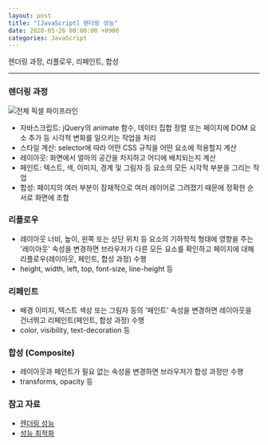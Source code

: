 ```yaml
---
layout: post
title: "[JavaScript] 렌더링 성능"
date: 2020-05-26 00:00:00 +0900
categories: JavaScript
---
```


렌더링 과정, 리플로우, 리페인트, 합성

---

### 렌더링 과정

![전체 픽셀 파이프라인](https://developers.google.com/web/fundamentals/performance/rendering/images/intro/frame-full.jpg?hl=ko)

- 자바스크립트: jQuery의 animate 함수, 데이터 집합 정렬 또는 페이지에 DOM 요소 추가 등 시각적 변화를 일으키는 작업을 처리
- 스타일 계산: selector에 따라 어떤 CSS 규칙을 어떤 요소에 적용할지 계산
- 레이아웃: 화면에서 얼마의 공간을 차지하고 어디에 배치되는지 계산
- 페인트: 텍스트, 색, 이미지, 경계 및 그림자 등 요소의 모든 시각적 부분을 그리는 작업
- 합성: 페이지의 여러 부분이 잠재적으로 여러 레이어로 그려졌기 때문에 정확한 순서로 화면에 조합

### 리플로우

- 레이아웃 너비, 높이, 왼쪽 또는 상단 위치 등 요소의 기하학적 형태에 영향을 주는 '레이아웃' 속성을 변경하면 브라우저가 다른 모든 요소를 확인하고 페이지에 대해 리플로우(레이아웃, 페인트, 합성 과정) 수행
- height, width, left, top, font-size, line-height 등

### 리페인트

- 배경 이미지, 텍스트 색상 또는 그림자 등의 '페인트' 속성을 변경하면 레이아웃을 건너뛰고 리페인트(페인트, 합성 과정) 수행
- color, visibility, text-decoration 등

### 합성 (Composite)

- 레이아웃과 페인트가 필요 없는 속성을 변경하면 브라우저가 합성 과정만 수행
- transforms, opacity 등

### 참고 자료

- [렌더링 성능](https://developers.google.com/web/fundamentals/performance/rendering?hl=ko)
- [성능 최적화](https://ui.toast.com/fe-guide/ko_PERFORMANCE/)
